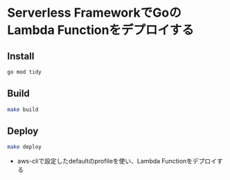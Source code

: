 # Serverless FrameworkでGoのLambda Functionをデプロイする
## Install
```bash
go mod tidy
```

## Build
```bash
make build
```

## Deploy
```bash
make deploy
```

- aws-cliで設定したdefaultのprofileを使い、Lambda Functionをデプロイする
